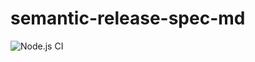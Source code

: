 semantic-release-spec-md
=============

![Node.js CI](https://github.com/michaelmccord/semantic-release-spec-md/workflows/Node.js%20CI/badge.svg)
